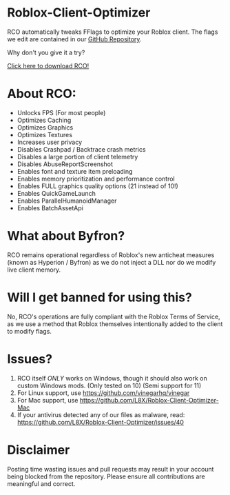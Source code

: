 # Roblox-Client-Optimizer

RCO automatically tweaks FFlags to optimize your Roblox client.
The flags we edit are contained in our [GitHub Repository](https://github.com/L8X/Roblox-Client-Optimizer/blob/main/ClientAppSettings.json).

Why don't you give it a try?

[Click here to download RCO!](https://roblox-client-optimizer.simulhost.com/download)

# About RCO:

- Unlocks FPS (For most people)
- Optimizes Caching
- Optimizes Graphics
- Optimizes Textures
- Increases user privacy
- Disables Crashpad / Backtrace crash metrics
- Disables a large portion of client telemetry
- Disables AbuseReportScreenshot
- Enables font and texture item preloading
- Enables memory prioritization and performance control
- Enables FULL graphics quality options (21 instead of 10!)
- Enables QuickGameLaunch
- Enables ParallelHumanoidManager
- Enables BatchAssetApi

# What about Byfron?
RCO remains operational regardless of Roblox's new anticheat measures (known as Hyperion / Byfron) as we do not inject a DLL nor do we modify live client memory.

# Will I get banned for using this?
No, RCO's operations are fully compliant with the Roblox Terms of Service, as we use a method that Roblox themselves intentionally added to the client to modify flags.

# Issues? 
1. RCO itself *ONLY* works on Windows, though it should also work on custom Windows mods. (Only tested on 10) (Semi support for 11)
2. For Linux support, use https://github.com/vinegarhq/vinegar
3. For Mac support, use https://github.com/L8X/Roblox-Client-Optimizer-Mac
4. If your antivirus detected any of our files as malware, read: https://github.com/L8X/Roblox-Client-Optimizer/issues/40

# Disclaimer
Posting time wasting issues and pull requests may result in your account being blocked from the repository. 
Please ensure all contributions are meaningful and correct.
